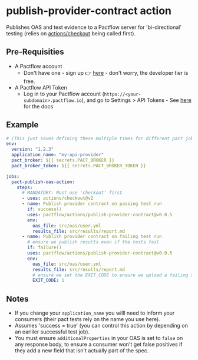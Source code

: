 # publish-provider-contract action

Publishes OAS and test evidence to a Pactflow server for 'bi-directional' testing (relies on [actions/checkout](https://github.com/marketplace/actions/checkout) being called first).

## Pre-Requisities

- A Pactflow account
  - Don't have one - sign up 👉 [here](https://pactflow.io/try-for-free) - don't worry, the developer tier is free.
- A Pactflow API Token
  - Log in to your Pactflow account (`https://<your-subdomain>.pactflow.io`), and go to Settings > API Tokens - See [here](/#configuring-your-api-token) for the docs

## Example

```yaml
# (This just saves defining these multiple times for different pact jobs)
env:
  version: "1.2.3"
  application_name: "my-api-provider"
  pact_broker: ${{ secrets.PACT_BROKER }}
  pact_broker_token: ${{ secrets.PACT_BROKER_TOKEN }}

jobs:
  pact-publish-oas-action:
    steps:
      # MANDATORY: Must use 'checkout' first
      - uses: actions/checkout@v2
      - name: Publish provider contract on passing test run   
        if: success()
        uses: pactflow/actions/publish-provider-contract@v0.0.5
        env:
          oas_file: src/oas/user.yml
          results_file: src/results/report.md
      - name: Publish provider contract on failing test run
        # ensure we publish results even if the tests fail   
        if: failure() 
        uses: pactflow/actions/publish-provider-contract@v0.0.5
        env:
          oas_file: src/oas/user.yml
          results_file: src/results/report.md
          # ensure we set the EXIT_CODE to ensure we upload a failing self-verification result 
          EXIT_CODE: 1
```

## Notes

- If you change your `application_name` you willl need to inform your consumers (their pact tests rely on the name you use here).
- Assumes 'success = true' (you can control this action by depending on an earliler successful test job).
- You must ensure `additionalProperties` in your OAS is set to `false` on any response body, to ensure a consumer won't get false positives if they add a new field that isn't actually part of the spec.
